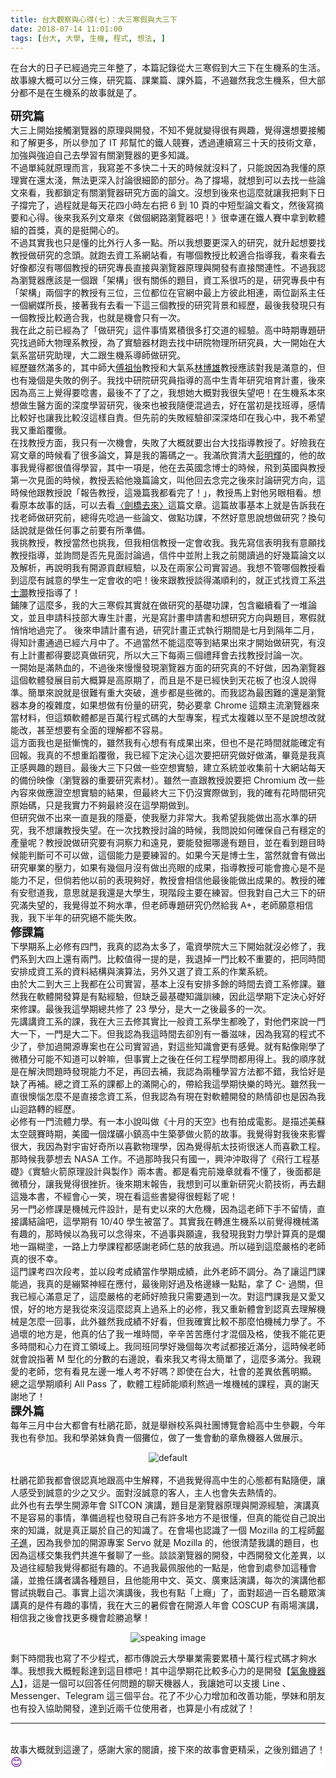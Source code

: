 ```yaml
---
title: 台大觀察與心得(七)：大三寒假與大三下
date: 2018-07-14 11:01:00
tags: [台大, 大學, 生機, 程式, 想法, ]
---
```


&#x5728;&#x53F0;&#x5927;&#x7684;&#x65E5;&#x5B50;&#x5DF2;&#x7D93;&#x904E;&#x5B8C;&#x4E09;&#x5E74;&#x6574;&#x4E86;&#xFF0C;&#x672C;&#x7BC7;&#x8A18;&#x9304;&#x5F9E;&#x5927;&#x4E09;&#x5BD2;&#x5047;&#x5230;&#x5927;&#x4E09;&#x4E0B;&#x5728;&#x751F;&#x6A5F;&#x7CFB;&#x7684;&#x751F;&#x6D3B;&#x3002;&#x6545;&#x4E8B;&#x7DDA;&#x5927;&#x6982;&#x53EF;&#x4EE5;&#x5206;&#x4E09;&#x689D;&#xFF0C;&#x7814;&#x7A76;&#x7BC7;&#x3001;&#x8AB2;&#x696D;&#x7BC7;&#x3001;&#x8AB2;&#x5916;&#x7BC7;&#xFF0C;&#x4E0D;&#x904E;&#x96D6;&#x7136;&#x6211;&#x5FF5;&#x751F;&#x6A5F;&#x7CFB;&#xFF0C;&#x4F46;&#x5927;&#x90E8;&#x5206;&#x90FD;&#x4E0D;&#x662F;&#x5728;&#x751F;&#x6A5F;&#x7CFB;&#x7684;&#x6545;&#x4E8B;&#x5C31;&#x662F;&#x4E86;&#x3002;
<!-- more --> 
<a name="more"></a>
<span style="font-size: large;"><b>&#x7814;&#x7A76;&#x7BC7;</b></span><br>
&#x5927;&#x4E09;&#x4E0A;&#x958B;&#x59CB;&#x63A5;&#x89F8;&#x700F;&#x89BD;&#x5668;&#x7684;&#x539F;&#x7406;&#x8207;&#x958B;&#x767C;&#xFF0C;&#x4E0D;&#x77E5;&#x4E0D;&#x89BA;&#x5C31;&#x8B8A;&#x5F97;&#x5F88;&#x6709;&#x8208;&#x8DA3;&#xFF0C;&#x89BA;&#x5F97;&#x9084;&#x60F3;&#x8981;&#x63A5;&#x89F8;&#x548C;&#x4E86;&#x89E3;&#x66F4;&#x591A;&#xFF0C;&#x6240;&#x4EE5;&#x53C3;&#x52A0;&#x4E86; IT &#x90A6;&#x5E6B;&#x5FD9;&#x7684;&#x9435;&#x4EBA;&#x7AF6;&#x8CFD;&#xFF0C;&#x900F;&#x904E;&#x9023;&#x7E8C;&#x5BEB;&#x4E09;&#x5341;&#x5929;&#x7684;&#x6280;&#x8853;&#x6587;&#x7AE0;&#xFF0C;&#x52A0;&#x5F37;&#x8207;&#x5F37;&#x8FEB;&#x81EA;&#x5DF1;&#x53BB;&#x5B78;&#x7FD2;&#x6709;&#x95DC;&#x700F;&#x89BD;&#x5668;&#x7684;&#x66F4;&#x591A;&#x77E5;&#x8B58;&#x3002;<br>
&#x4E0D;&#x904E;&#x55AE;&#x7D14;&#x5C31;&#x539F;&#x7406;&#x800C;&#x8A00;&#xFF0C;&#x6211;&#x5BEB;&#x5DEE;&#x4E0D;&#x591A;&#x5FEB;&#x4E8C;&#x5341;&#x5929;&#x7684;&#x6642;&#x5019;&#x5C31;&#x6C92;&#x6599;&#x4E86;&#xFF0C;&#x53EA;&#x80FD;&#x8AAA;&#x56E0;&#x70BA;&#x6211;&#x61C2;&#x7684;&#x539F;&#x7406;&#x5BE6;&#x5728;&#x9084;&#x592A;&#x6DFA;&#xFF0C;&#x7121;&#x6CD5;&#x66F4;&#x6DF1;&#x5165;&#x8A0E;&#x8AD6;&#x5F88;&#x7D30;&#x7BC0;&#x7684;&#x90E8;&#x5206;&#x3002;&#x70BA;&#x4E86;&#x6490;&#x5834;&#xFF0C;&#x5C31;&#x60F3;&#x5230;&#x53EF;&#x4EE5;&#x53BB;&#x627E;&#x4E00;&#x4E9B;&#x8AD6;&#x6587;&#x4F86;&#x770B;&#xFF0C;&#x6211;&#x90FD;&#x9396;&#x5B9A;&#x6709;&#x95DC;&#x700F;&#x89BD;&#x5668;&#x7814;&#x7A76;&#x65B9;&#x9762;&#x7684;&#x8AD6;&#x6587;&#x3002;&#x6C92;&#x60F3;&#x5230;&#x5F8C;&#x4F86;&#x4E5F;&#x9019;&#x9EBC;&#x5C31;&#x8B93;&#x6211;&#x628A;&#x5269;&#x4E0B;&#x65E5;&#x5B50;&#x6490;&#x5B8C;&#x4E86;&#xFF0C;&#x904E;&#x7A0B;&#x5C31;&#x662F;&#x6BCF;&#x5929;&#x82B1;&#x56DB;&#x5C0F;&#x6642;&#x5DE6;&#x53F3;&#x628A; 6 &#x5230; 10 &#x9801;&#x7684;&#x4E2D;&#x77ED;&#x578B;&#x8AD6;&#x6587;&#x770B;&#x6587;&#xFF0C;&#x7136;&#x5F8C;&#x5BEB;&#x6458;&#x8981;&#x548C;&#x5FC3;&#x5F97;&#x3002;&#x5F8C;&#x4F86;&#x6211;&#x7CFB;&#x5217;&#x6587;&#x7AE0;&#x4F86;&#x300A;&#x505A;&#x500B;&#x7DB2;&#x8DEF;&#x700F;&#x89BD;&#x5668;&#x5427;&#xFF01;&#x300B;&#x5F88;&#x5E78;&#x904B;&#x5728;&#x9435;&#x4EBA;&#x8CFD;&#x4E2D;&#x62FF;&#x5230;&#x8EDF;&#x9AD4;&#x7D44;&#x7684;&#x9996;&#x734E;&#xFF0C;&#x771F;&#x7684;&#x662F;&#x633A;&#x958B;&#x5FC3;&#x7684;&#x3002;<br>
&#x4E0D;&#x904E;&#x5176;&#x5BE6;&#x6211;&#x4E5F;&#x53EA;&#x662F;&#x61C2;&#x7684;&#x6BD4;&#x5916;&#x884C;&#x4EBA;&#x591A;&#x4E00;&#x9EDE;&#x3002;&#x6240;&#x4EE5;&#x6211;&#x60F3;&#x8981;&#x66F4;&#x6DF1;&#x5165;&#x7684;&#x7814;&#x7A76;&#xFF0C;&#x5C31;&#x5347;&#x8D77;&#x60F3;&#x8981;&#x627E;&#x6559;&#x6388;&#x505A;&#x7814;&#x7A76;&#x7684;&#x5FF5;&#x982D;&#x3002;&#x5C31;&#x8DD1;&#x53BB;&#x8CC7;&#x5DE5;&#x7CFB;&#x7DB2;&#x7AD9;&#x770B;&#xFF0C;&#x6709;&#x54EA;&#x500B;&#x6559;&#x6388;&#x6BD4;&#x8F03;&#x9069;&#x5408;&#x6307;&#x5C0E;&#x6211;&#xFF0C;&#x770B;&#x4F86;&#x770B;&#x53BB;&#x597D;&#x50CF;&#x90FD;&#x6C92;&#x6709;&#x54EA;&#x500B;&#x6559;&#x6388;&#x7684;&#x7814;&#x7A76;&#x5C08;&#x9577;&#x76F4;&#x63A5;&#x8207;&#x700F;&#x89BD;&#x5668;&#x539F;&#x7406;&#x8207;&#x958B;&#x767C;&#x6709;&#x76F4;&#x63A5;&#x95DC;&#x9023;&#x6027;&#x3002;&#x4E0D;&#x904E;&#x6211;&#x8A8D;&#x70BA;&#x700F;&#x89BD;&#x5668;&#x61C9;&#x8A72;&#x662F;&#x4E00;&#x500B;&#x8DDF;&#x300C;&#x67B6;&#x69CB;&#x300D;&#x5F88;&#x6709;&#x95DC;&#x4FC2;&#x7684;&#x984C;&#x76EE;&#xFF0C;&#x8CC7;&#x5DE5;&#x7CFB;&#x5F88;&#x5DE7;&#x7684;&#x662F;&#xFF0C;&#x7814;&#x7A76;&#x5C08;&#x9577;&#x4E2D;&#x6709;&#x300C;&#x67B6;&#x69CB;&#x300D;&#x5169;&#x500B;&#x5B57;&#x7684;&#x6559;&#x6388;&#x6709;&#x4E09;&#x4F4D;&#xFF0C;&#x4E09;&#x4F4D;&#x90FD;&#x4F4D;&#x5728;&#x5B98;&#x7DB2;&#x4E2D;&#x6700;&#x4E0A;&#x65B9;&#x5F7C;&#x6B64;&#x76F8;&#x9023;&#xFF0C;&#x5169;&#x4F4D;&#x526F;&#x7CFB;&#x4E3B;&#x4EFB;&#x4E00;&#x500B;&#x7DB2;&#x5A92;&#x6240;&#x9577;&#xFF0C;&#x63A5;&#x8457;&#x6211;&#x6709;&#x53BB;&#x770B;&#x4E00;&#x4E0B;&#x9019;&#x4E09;&#x500B;&#x6559;&#x6388;&#x7684;&#x7814;&#x7A76;&#x80CC;&#x666F;&#x548C;&#x7D93;&#x6B77;&#xFF0C;&#x6700;&#x5F8C;&#x6211;&#x767C;&#x73FE;&#x53EA;&#x6709;&#x4E00;&#x500B;&#x6559;&#x6388;&#x6BD4;&#x8F03;&#x9069;&#x5408;&#x6211;&#xFF0C;&#x4E5F;&#x5C31;&#x662F;&#x6A5F;&#x6703;&#x53EA;&#x6709;&#x4E00;&#x6B21;&#x3002;<br>
&#x6211;&#x5728;&#x6B64;&#x4E4B;&#x524D;&#x5DF2;&#x7D93;&#x70BA;&#x4E86;&#x300C;&#x505A;&#x7814;&#x7A76;&#x300D;&#x9019;&#x4EF6;&#x4E8B;&#x60C5;&#x7D2F;&#x7A4D;&#x5F88;&#x591A;&#x6253;&#x4EA4;&#x9053;&#x7684;&#x7D93;&#x9A57;&#x3002;&#x9AD8;&#x4E2D;&#x6642;&#x671F;&#x5C08;&#x984C;&#x7814;&#x7A76;&#x627E;&#x904E;&#x5E2B;&#x5927;&#x7269;&#x7406;&#x7CFB;&#x6559;&#x6388;&#xFF0C;&#x70BA;&#x4E86;&#x5BE6;&#x9A57;&#x5668;&#x6750;&#x8DD1;&#x53BB;&#x627E;&#x4E2D;&#x7814;&#x9662;&#x7269;&#x7406;&#x6240;&#x7814;&#x7A76;&#x54E1;&#xFF0C;&#x5927;&#x4E00;&#x958B;&#x59CB;&#x5728;&#x5927;&#x6C23;&#x7CFB;&#x7576;&#x7814;&#x7A76;&#x52A9;&#x7406;&#xFF0C;&#x5927;&#x4E8C;&#x8DDF;&#x751F;&#x6A5F;&#x7CFB;&#x5C0E;&#x5E2B;&#x505A;&#x7814;&#x7A76;&#x3002;<br>
&#x7D93;&#x6B77;&#x96D6;&#x7136;&#x6EFF;&#x591A;&#x7684;&#xFF0C;&#x5176;&#x4E2D;&#x5E2B;&#x5927;<u>&#x5085;&#x7956;&#x6021;</u>&#x6559;&#x6388;&#x548C;&#x5927;&#x6C23;&#x7CFB;<u>&#x6797;&#x535A;&#x96C4;</u>&#x6559;&#x6388;&#x61C9;&#x8A72;&#x5C0D;&#x6211;&#x662F;&#x6EFF;&#x610F;&#x7684;&#xFF0C;&#x4F46;&#x4E5F;&#x6709;&#x5E7E;&#x500B;&#x662F;&#x5931;&#x6557;&#x7684;&#x4F8B;&#x5B50;&#x3002;&#x6211;&#x627E;&#x4E2D;&#x7814;&#x9662;&#x7814;&#x7A76;&#x54E1;&#x6307;&#x5C0E;&#x7684;&#x9AD8;&#x4E2D;&#x751F;&#x9752;&#x5E74;&#x7814;&#x7A76;&#x57F9;&#x80B2;&#x8A08;&#x756B;&#xFF0C;&#x5F8C;&#x4F86;&#x56E0;&#x70BA;&#x9AD8;&#x4E09;&#x4E0A;&#x89BA;&#x5F97;&#x8981;&#x5538;&#x66F8;&#xFF0C;&#x6700;&#x5F8C;&#x4E0D;&#x4E86;&#x4E86;&#x4E4B;&#xFF0C;&#x6211;&#x60F3;&#x5979;&#x5927;&#x6982;&#x5C0D;&#x6211;&#x5F88;&#x5931;&#x671B;&#x5427;&#xFF01;&#x5728;&#x751F;&#x6A5F;&#x7CFB;&#x672C;&#x4F86;&#x60F3;&#x505A;&#x751F;&#x91AB;&#x65B9;&#x9762;&#x7684;&#x6DF1;&#x5EA6;&#x5B78;&#x7FD2;&#x7814;&#x7A76;&#xFF0C;&#x5F8C;&#x4F86;&#x4E5F;&#x88AB;&#x6211;&#x96A8;&#x4FBF;&#x6DF7;&#x904E;&#x53BB;&#xFF0C;&#x597D;&#x5728;&#x7576;&#x521D;&#x662F;&#x627E;&#x73ED;&#x5C0E;&#xFF0C;&#x611F;&#x60C5;&#x6BD4;&#x8F03;&#x597D;&#x4E5F;&#x8B93;&#x6211;&#x6BD4;&#x8F03;&#x6C92;&#x9019;&#x6A23;&#x81EA;&#x8CAC;&#x3002;&#x4F46;&#x5148;&#x524D;&#x7684;&#x5931;&#x6557;&#x7D93;&#x9A57;&#x537B;&#x6DF1;&#x6DF1;&#x70D9;&#x5370;&#x5728;&#x6211;&#x5FC3;&#x4E2D;&#xFF0C;&#x6211;&#x4E0D;&#x5E0C;&#x671B;&#x6211;&#x53C8;&#x91CD;&#x8E48;&#x8986;&#x5FB9;&#x3002;<br>
&#x5728;&#x627E;&#x6559;&#x6388;&#x65B9;&#x9762;&#xFF0C;&#x6211;&#x53EA;&#x6709;&#x4E00;&#x6B21;&#x6A5F;&#x6703;&#xFF0C;&#x5931;&#x6557;&#x4E86;&#x5927;&#x6982;&#x5C31;&#x8981;&#x51FA;&#x53F0;&#x5927;&#x627E;&#x6307;&#x5C0E;&#x6559;&#x6388;&#x4E86;&#x3002;&#x597D;&#x96AA;&#x6211;&#x5728;&#x5BEB;&#x6587;&#x7AE0;&#x7684;&#x6642;&#x5019;&#x770B;&#x4E86;&#x5F88;&#x591A;&#x8AD6;&#x6587;&#xFF0C;&#x7B97;&#x662F;&#x6211;&#x7684;&#x7C4C;&#x78BC;&#x4E4B;&#x4E00;&#x3002;&#x6211;&#x6EFF;&#x6B23;&#x8CDE;&#x6E05;&#x5927;<u>&#x5F6D;&#x660E;&#x8F1D;</u>&#x7684;&#xFF0C;&#x4ED6;&#x7684;&#x6545;&#x4E8B;&#x6211;&#x89BA;&#x5F97;&#x90FD;&#x5F88;&#x503C;&#x5F97;&#x5B78;&#x7FD2;&#xFF0C;&#x5176;&#x4E2D;&#x4E00;&#x9805;&#x662F;&#xFF0C;&#x4ED6;&#x5728;&#x53BB;&#x82F1;&#x570B;&#x5FF5;&#x535A;&#x58EB;&#x7684;&#x6642;&#x5019;&#xFF0C;&#x98DB;&#x5230;&#x82F1;&#x570B;&#x8207;&#x6559;&#x6388;&#x7B2C;&#x4E00;&#x6B21;&#x898B;&#x9762;&#x7684;&#x6642;&#x5019;&#xFF0C;&#x6559;&#x6388;&#x4E1F;&#x7D66;&#x4ED6;&#x5E7E;&#x7BC7;&#x8AD6;&#x6587;&#xFF0C;&#x53EB;&#x4ED6;&#x56DE;&#x53BB;&#x5FF5;&#x5B8C;&#x4E4B;&#x5F8C;&#x4F86;&#x8A0E;&#x8AD6;&#x7814;&#x7A76;&#x65B9;&#x5411;&#xFF0C;&#x9019;&#x6642;&#x5019;&#x4ED6;&#x8DDF;&#x6559;&#x6388;&#x8AAA;&#x300C;&#x5831;&#x544A;&#x6559;&#x6388;&#xFF0C;&#x9019;&#x5E7E;&#x7BC7;&#x6211;&#x90FD;&#x770B;&#x5B8C;&#x4E86;&#xFF01;&#x300D;&#xFF0C;&#x6559;&#x6388;&#x99AC;&#x4E0A;&#x5C0D;&#x4ED6;&#x53E6;&#x773C;&#x76F8;&#x770B;&#x3002;&#x60F3;&#x770B;&#x539F;&#x672C;&#x6545;&#x4E8B;&#x7684;&#x8A71;&#xFF0C;&#x53EF;&#x4EE5;&#x53BB;&#x770B;<a href="https://mhperng.blogspot.com/2011/07/blog-post_22.html" target="_blank">&#x3008;&#x528D;&#x6A4B;&#x53BB;&#x4F86;&#x3009;</a>&#x9019;&#x7BC7;&#x6587;&#x7AE0;&#x3002;&#x9019;&#x7BC7;&#x6545;&#x4E8B;&#x57FA;&#x672C;&#x4E0A;&#x5C31;&#x662F;&#x544A;&#x8A34;&#x6211;&#x5728;&#x627E;&#x8001;&#x5E2B;&#x505A;&#x7814;&#x7A76;&#x524D;&#xFF0C;&#x7E3D;&#x5F97;&#x5148;&#x5538;&#x904E;&#x4E00;&#x4E9B;&#x8AD6;&#x6587;&#x3001;&#x505A;&#x9EDE;&#x529F;&#x8AB2;&#xFF0C;&#x4E0D;&#x7136;&#x597D;&#x610F;&#x601D;&#x8AAA;&#x60F3;&#x505A;&#x7814;&#x7A76;&#xFF1F;&#x63DB;&#x53E5;&#x8A71;&#x8AAA;&#x5C31;&#x662F;&#x505A;&#x4EFB;&#x4F55;&#x4E8B;&#x4E4B;&#x524D;&#x8981;&#x6709;&#x6240;&#x6E96;&#x5099;&#x3002;<br>
&#x6211;&#x6311;&#x6559;&#x6388;&#xFF0C;&#x6559;&#x6388;&#x7576;&#x7136;&#x4E5F;&#x6311;&#x6211;&#xFF0C;&#x4F46;&#x6211;&#x76F8;&#x4FE1;&#x6559;&#x6388;&#x4E00;&#x5B9A;&#x6703;&#x6536;&#x6211;&#x3002;&#x6211;&#x5148;&#x5BEB;&#x4FE1;&#x8868;&#x660E;&#x6211;&#x6709;&#x610F;&#x9858;&#x627E;&#x6559;&#x6388;&#x6307;&#x5C0E;&#xFF0C;&#x4E26;&#x8A62;&#x554F;&#x662F;&#x5426;&#x5148;&#x898B;&#x9762;&#x8A0E;&#x8AD6;&#x904E;&#xFF0C;&#x4FE1;&#x4EF6;&#x4E2D;&#x4E26;&#x9644;&#x4E0A;&#x6211;&#x4E4B;&#x524D;&#x95B1;&#x8B80;&#x904E;&#x7684;&#x597D;&#x5E7E;&#x7BC7;&#x8AD6;&#x6587;&#x4EE5;&#x53CA;&#x89E3;&#x6790;&#xFF0C;&#x518D;&#x8AAA;&#x660E;&#x6211;&#x6709;&#x958B;&#x6E90;&#x8CA2;&#x737B;&#x7D93;&#x9A57;&#xFF0C;&#x4EE5;&#x53CA;&#x5728;&#x5169;&#x5BB6;&#x516C;&#x53F8;&#x5BE6;&#x7FD2;&#x904E;&#x3002;&#x6211;&#x60F3;&#x4E0D;&#x7BA1;&#x54EA;&#x500B;&#x6559;&#x6388;&#x770B;&#x5230;&#x9019;&#x9EBC;&#x6709;&#x8AA0;&#x610F;&#x7684;&#x5B78;&#x751F;&#x4E00;&#x5B9A;&#x6703;&#x6536;&#x7684;&#x5427;&#xFF01;&#x5F8C;&#x4F86;&#x8DDF;&#x6559;&#x6388;&#x8AC7;&#x5F97;&#x6EFF;&#x9806;&#x5229;&#x7684;&#xFF0C;&#x5C31;&#x6B63;&#x5F0F;&#x627E;&#x8CC7;&#x5DE5;&#x7CFB;<a href="https://www.facebook.com/shihhaohung" target="_blank"><u>&#x6D2A;&#x58EB;&#x705D;</u></a>&#x6559;&#x6388;&#x6307;&#x5C0E;&#x4E86;&#xFF01;<br>
&#x92EA;&#x9673;&#x4E86;&#x9019;&#x9EBC;&#x591A;&#xFF0C;&#x6211;&#x7684;&#x5927;&#x4E09;&#x5BD2;&#x5047;&#x5176;&#x5BE6;&#x5C31;&#x5728;&#x505A;&#x7814;&#x7A76;&#x7684;&#x57FA;&#x790E;&#x529F;&#x8AB2;&#xFF0C;&#x5305;&#x542B;&#x7E7C;&#x7E8C;&#x770B;&#x4E86;&#x4E00;&#x5806;&#x8AD6;&#x6587;&#xFF0C;&#x4E26;&#x4E14;&#x7533;&#x8ACB;&#x79D1;&#x6280;&#x90E8;&#x5927;&#x5C08;&#x751F;&#x8A08;&#x756B;&#xFF0C;&#x5149;&#x662F;&#x5BEB;&#x8A08;&#x756B;&#x7533;&#x8ACB;&#x66F8;&#x548C;&#x60F3;&#x7814;&#x7A76;&#x65B9;&#x5411;&#x8207;&#x984C;&#x76EE;&#xFF0C;&#x5BD2;&#x5047;&#x5C31;&#x6084;&#x6084;&#x5730;&#x904E;&#x5B8C;&#x4E86;&#x3002; &#x5F8C;&#x4F86;&#x7533;&#x8ACB;&#x8A08;&#x756B;&#x6709;&#x904E;&#xFF0C;&#x7814;&#x7A76;&#x8A08;&#x756B;&#x6B63;&#x5F0F;&#x57F7;&#x884C;&#x671F;&#x9593;&#x662F;&#x4E03;&#x6708;&#x5230;&#x9694;&#x5E74;&#x4E8C;&#x6708;&#xFF0C;&#x5F97;&#x77E5;&#x8A08;&#x756B;&#x901A;&#x904E;&#x5DF2;&#x7D93;&#x516D;&#x6708;&#x4E2D;&#x4E86;&#x3002;&#x4E0D;&#x904E;&#x7576;&#x7136;&#x4E0D;&#x80FD;&#x9019;&#x9EBC;&#x7B49;&#x5230;&#x7D50;&#x679C;&#x51FA;&#x4F86;&#x624D;&#x958B;&#x59CB;&#x505A;&#x7814;&#x7A76;&#xFF0C;&#x6709;&#x6C92;&#x6709;&#x4E0A;&#x8A08;&#x756B;&#x90FD;&#x5F97;&#x8981;&#x8A8D;&#x771F;&#x505A;&#x7814;&#x7A76;&#xFF0C;&#x6240;&#x4EE5;&#x5927;&#x4E09;&#x4E0B;&#x6BCF;&#x5169;&#x4E09;&#x500B;&#x79AE;&#x62DC;&#x6703;&#x53BB;&#x627E;&#x6559;&#x6388;&#x8A0E;&#x8AD6;&#x4E00;&#x6B21;&#x3002;<br>
&#x4E00;&#x958B;&#x59CB;&#x662F;&#x6EFF;&#x71B1;&#x8840;&#x7684;&#xFF0C;&#x4E0D;&#x904E;&#x5F8C;&#x4F86;&#x6162;&#x6162;&#x767C;&#x73FE;&#x700F;&#x89BD;&#x5668;&#x65B9;&#x9762;&#x7684;&#x7814;&#x7A76;&#x771F;&#x7684;&#x4E0D;&#x597D;&#x505A;&#xFF0C;&#x56E0;&#x70BA;&#x700F;&#x89BD;&#x5668;&#x9019;&#x500B;&#x8EDF;&#x9AD4;&#x767C;&#x5C55;&#x76EE;&#x524D;&#x5927;&#x6982;&#x7B97;&#x662F;&#x9AD8;&#x539F;&#x671F;&#x4E86;&#xFF0C;&#x800C;&#x4E14;&#x662F;&#x4E0D;&#x662F;&#x5DF2;&#x7D93;&#x5FEB;&#x5230;&#x5929;&#x82B1;&#x677F;&#x4E86;&#x4E5F;&#x6C92;&#x4EBA;&#x8AAA;&#x5F97;&#x6E96;&#x3002;&#x7C21;&#x55AE;&#x4F86;&#x8AAA;&#x5C31;&#x662F;&#x5F88;&#x96E3;&#x6709;&#x91CD;&#x5927;&#x7A81;&#x7834;&#xFF0C;&#x9032;&#x6B65;&#x90FD;&#x662F;&#x4E9B;&#x5FAE;&#x7684;&#x3002;&#x800C;&#x6211;&#x8A8D;&#x70BA;&#x6700;&#x56F0;&#x96E3;&#x7684;&#x9084;&#x662F;&#x700F;&#x89BD;&#x5668;&#x672C;&#x8EAB;&#x7684;&#x8907;&#x96DC;&#x5EA6;&#xFF0C;&#x5982;&#x679C;&#x60F3;&#x505A;&#x6709;&#x4EFD;&#x91CF;&#x7684;&#x7814;&#x7A76;&#xFF0C;&#x52E2;&#x5FC5;&#x8981;&#x62FF; Chrome &#x9019;&#x985E;&#x4E3B;&#x6D41;&#x700F;&#x89BD;&#x5668;&#x4F86;&#x7576;&#x6750;&#x6599;&#xFF0C;&#x4F46;&#x9019;&#x985E;&#x8EDF;&#x9AD4;&#x90FD;&#x662F;&#x767E;&#x842C;&#x884C;&#x7A0B;&#x5F0F;&#x78BC;&#x7684;&#x5927;&#x578B;&#x5C08;&#x6848;&#xFF0C;&#x7A0B;&#x5F0F;&#x592A;&#x8907;&#x96DC;&#x4EE5;&#x81F3;&#x4E0D;&#x662F;&#x8AAA;&#x60F3;&#x6539;&#x5C31;&#x80FD;&#x6539;&#xFF0C;&#x751A;&#x81F3;&#x60F3;&#x8981;&#x6709;&#x5168;&#x9762;&#x7684;&#x7406;&#x89E3;&#x90FD;&#x4E0D;&#x5BB9;&#x6613;&#x3002;<br>
&#x9019;&#x65B9;&#x9762;&#x6211;&#x4E5F;&#x662F;&#x633A;&#x615A;&#x6127;&#x7684;&#xFF0C;&#x96D6;&#x7136;&#x6211;&#x6709;&#x5FC3;&#x60F3;&#x6709;&#x6709;&#x6210;&#x679C;&#x51FA;&#x4F86;&#xFF0C;&#x4F46;&#x4E5F;&#x4E0D;&#x662F;&#x82B1;&#x6642;&#x9593;&#x5C31;&#x80FD;&#x78BA;&#x5B9A;&#x6709;&#x56DE;&#x5831;&#x3002;&#x6211;&#x771F;&#x7684;&#x4E0D;&#x60F3;&#x91CD;&#x8E48;&#x8986;&#x5FB9;&#xFF0C;&#x6211;&#x5DF2;&#x7D93;&#x4E0B;&#x5B9A;&#x6C7A;&#x5FC3;&#x9019;&#x6B21;&#x8981;&#x628A;&#x7814;&#x7A76;&#x505A;&#x597D;&#x505A;&#x6EFF;&#xFF0C;&#x7562;&#x7ADF;&#x662F;&#x6211;&#x771F;&#x6B63;&#x611F;&#x8208;&#x8DA3;&#x7684;&#x984C;&#x76EE;&#x3002;&#x6700;&#x5F8C;&#x5927;&#x4E09;&#x4E0B;&#x53EA;&#x505A;&#x4E00;&#x4E9B;&#x7A7A;&#x60F3;&#x5BE6;&#x9A57;&#xFF0C;&#x5EFA;&#x7ACB;&#x7CFB;&#x7D71;&#x4E26;&#x6536;&#x96C6;&#x524D;&#x5341;&#x5927;&#x7DB2;&#x7AD9;&#x6BCF;&#x5929;&#x7684;&#x5099;&#x4EFD;&#x6620;&#x50CF;&#xFF08;&#x700F;&#x89BD;&#x5668;&#x7684;&#x91CD;&#x8981;&#x7814;&#x7A76;&#x7D20;&#x6750;&#xFF09;&#x3002;&#x96D6;&#x7136;&#x4E00;&#x76F4;&#x8DDF;&#x6559;&#x6388;&#x8AAA;&#x8981;&#x628A; Chromium &#x6539;&#x4E00;&#x4E9B;&#x5167;&#x5BB9;&#x4F86;&#x505A;&#x61C9;&#x8B49;&#x7A7A;&#x60F3;&#x5BE6;&#x9A57;&#x7684;&#x7D50;&#x679C;&#xFF0C;&#x4F46;&#x6700;&#x7D42;&#x5927;&#x4E09;&#x4E0B;&#x4ECD;&#x6C92;&#x5BE6;&#x969B;&#x505A;&#x5230;&#xFF0C;&#x6211;&#x7684;&#x78BA;&#x6709;&#x82B1;&#x6642;&#x9593;&#x7814;&#x7A76;&#x539F;&#x59CB;&#x78BC;&#xFF0C;&#x53EA;&#x662F;&#x6211;&#x5BE6;&#x529B;&#x4E0D;&#x5920;&#x6700;&#x7D42;&#x6C92;&#x5728;&#x9019;&#x5B78;&#x671F;&#x505A;&#x5230;&#x3002;<br>
&#x4F46;&#x7814;&#x7A76;&#x505A;&#x4E0D;&#x51FA;&#x4F86;&#x4E00;&#x76F4;&#x662F;&#x6211;&#x7684;&#x96B1;&#x6182;&#xFF0C;&#x4F7F;&#x6211;&#x58D3;&#x529B;&#x975E;&#x5E38;&#x5927;&#x3002;&#x6211;&#x5E0C;&#x671B;&#x6211;&#x80FD;&#x505A;&#x51FA;&#x9AD8;&#x6C34;&#x6E96;&#x7684;&#x7814;&#x7A76;&#xFF0C;&#x6211;&#x4E0D;&#x60F3;&#x8B93;&#x6559;&#x6388;&#x5931;&#x671B;&#x3002;&#x5728;&#x4E00;&#x6B21;&#x627E;&#x6559;&#x6388;&#x8A0E;&#x8AD6;&#x7684;&#x6642;&#x5019;&#xFF0C;&#x6211;&#x554F;&#x8AAA;&#x5982;&#x4F55;&#x78BA;&#x4FDD;&#x81EA;&#x5DF1;&#x6709;&#x7A69;&#x5B9A;&#x7684;&#x7522;&#x91CF;&#x5462;&#xFF1F;&#x6559;&#x6388;&#x8AAA;&#x505A;&#x7814;&#x7A76;&#x8981;&#x6709;&#x6D1E;&#x5BDF;&#x529B;&#x548C;&#x9060;&#x898B;&#xFF0C;&#x8981;&#x80FD;&#x767C;&#x6398;&#x54EA;&#x908A;&#x6709;&#x984C;&#x76EE;&#xFF0C;&#x4E26;&#x5728;&#x770B;&#x5230;&#x984C;&#x76EE;&#x6642;&#x5019;&#x80FD;&#x5224;&#x65B7;&#x53EF;&#x4E0D;&#x53EF;&#x4EE5;&#x505A;&#xFF0C;&#x9019;&#x500B;&#x80FD;&#x529B;&#x662F;&#x8981;&#x7DF4;&#x7FD2;&#x7684;&#x3002;&#x5982;&#x679C;&#x4ECA;&#x5929;&#x662F;&#x535A;&#x58EB;&#x751F;&#xFF0C;&#x7576;&#x7136;&#x5C31;&#x6703;&#x6709;&#x505A;&#x51FA;&#x7814;&#x7A76;&#x7562;&#x696D;&#x7684;&#x58D3;&#x529B;&#xFF0C;&#x5982;&#x679C;&#x6709;&#x5E7E;&#x500B;&#x6708;&#x6C92;&#x6709;&#x505A;&#x51FA;&#x4EAE;&#x773C;&#x7684;&#x6210;&#x679C;&#xFF0C;&#x6307;&#x5C0E;&#x6559;&#x6388;&#x53EF;&#x80FD;&#x6703;&#x64D4;&#x5FC3;&#x662F;&#x4E0D;&#x662F;&#x80FD;&#x529B;&#x4E0D;&#x8DB3;&#xFF0C;&#x4F46;&#x5018;&#x82E5;&#x4ED6;&#x4EE5;&#x524D;&#x7684;&#x8868;&#x73FE;&#x5920;&#x597D;&#xFF0C;&#x6559;&#x6388;&#x6703;&#x76F8;&#x4FE1;&#x4ED6;&#x6700;&#x5F8C;&#x80FD;&#x505A;&#x51FA;&#x6210;&#x679C;&#x7684;&#x3002;&#x6559;&#x6388;&#x7684;&#x78BA;&#x6709;&#x5B89;&#x6170;&#x9053;&#x6211;&#xFF0C;&#x610F;&#x601D;&#x5C31;&#x662F;&#x6211;&#x9084;&#x662F;&#x5927;&#x5B78;&#x751F;&#xFF0C;&#x73FE;&#x968E;&#x6BB5;&#x4E3B;&#x8981;&#x5728;&#x7DF4;&#x7FD2;&#x3002;&#x4F46;&#x6211;&#x5C0D;&#x81EA;&#x5DF1;&#x5927;&#x4E09;&#x4E0B;&#x7684;&#x7814;&#x7A76;&#x6EFF;&#x5931;&#x671B;&#x7684;&#xFF0C;&#x6211;&#x89BA;&#x5F97;&#x4E26;&#x4E0D;&#x5920;&#x6C34;&#x6E96;&#xFF0C;&#x4F46;&#x8001;&#x5E2B;&#x5C08;&#x984C;&#x7814;&#x7A76;&#x4ECD;&#x7136;&#x7D66;&#x6211; A+&#xFF0C;&#x8001;&#x5E2B;&#x9858;&#x610F;&#x76F8;&#x4FE1;&#x6211;&#xFF0C;&#x6211;&#x4E0B;&#x534A;&#x5E74;&#x7684;&#x7814;&#x7A76;&#x7D55;&#x4E0D;&#x80FD;&#x5931;&#x6557;&#x3002;<br>
<span style="font-size: large;"><b>&#x4FEE;&#x8AB2;&#x7BC7;</b></span><br>
&#x4E0B;&#x5B78;&#x671F;&#x7CFB;&#x4E0A;&#x5FC5;&#x4FEE;&#x6709;&#x56DB;&#x9580;&#xFF0C;&#x6211;&#x771F;&#x7684;&#x8A8D;&#x70BA;&#x592A;&#x591A;&#x4E86;&#xFF0C;&#x96FB;&#x8CC7;&#x5B78;&#x9662;&#x5927;&#x4E09;&#x4E0B;&#x958B;&#x59CB;&#x5C31;&#x6C92;&#x5FC5;&#x4FEE;&#x4E86;&#xFF0C;&#x6211;&#x5011;&#x7CFB;&#x5230;&#x5927;&#x56DB;&#x4E0A;&#x9084;&#x6709;&#x5169;&#x9580;&#x3002;&#x6BD4;&#x8F03;&#x503C;&#x5F97;&#x4E00;&#x63D0;&#x7684;&#x662F;&#xFF0C;&#x6211;&#x9000;&#x6389;&#x4E00;&#x9580;&#x6BD4;&#x8F03;&#x4E0D;&#x91CD;&#x8981;&#x7684;&#xFF0C;&#x628A;&#x540C;&#x6642;&#x9593;&#x5B89;&#x6392;&#x6210;&#x8CC7;&#x5DE5;&#x7CFB;&#x7684;&#x8CC7;&#x6599;&#x7D50;&#x69CB;&#x8207;&#x6F14;&#x7B97;&#x6CD5;&#xFF0C;&#x53E6;&#x5916;&#x53C8;&#x9078;&#x4E86;&#x8CC7;&#x5DE5;&#x7CFB;&#x7684;&#x4F5C;&#x696D;&#x7CFB;&#x7D71;&#x3002;<br>
&#x7531;&#x65BC;&#x5927;&#x4E8C;&#x5230;&#x5927;&#x4E09;&#x4E0A;&#x6211;&#x90FD;&#x5728;&#x516C;&#x53F8;&#x5BE6;&#x7FD2;&#xFF0C;&#x57FA;&#x672C;&#x4E0A;&#x6C92;&#x6709;&#x5B89;&#x6392;&#x591A;&#x9918;&#x7684;&#x6642;&#x9593;&#x53BB;&#x8CC7;&#x5DE5;&#x7CFB;&#x4FEE;&#x8AB2;&#x3002;&#x96D6;&#x7136;&#x6211;&#x5728;&#x8EDF;&#x9AD4;&#x958B;&#x767C;&#x7B97;&#x662F;&#x6709;&#x9EDE;&#x7D93;&#x9A57;&#xFF0C;&#x4F46;&#x7F3A;&#x4E4F;&#x6700;&#x57FA;&#x790E;&#x77E5;&#x8B58;&#x8A13;&#x7DF4;&#xFF0C;&#x56E0;&#x6B64;&#x9019;&#x5B78;&#x671F;&#x4E0B;&#x5B9A;&#x6C7A;&#x5FC3;&#x597D;&#x597D;&#x4F86;&#x4FEE;&#x8AB2;&#x3002;&#x6700;&#x5F8C;&#x6211;&#x9019;&#x5B78;&#x671F;&#x7E3D;&#x5171;&#x4FEE;&#x4E86; 23 &#x5B78;&#x5206;&#xFF0C;&#x662F;&#x5927;&#x4E00;&#x4E4B;&#x5F8C;&#x6700;&#x591A;&#x7684;&#x4E00;&#x6B21;&#x3002;<br>
&#x5148;&#x8B1B;&#x8B1B;&#x8CC7;&#x5DE5;&#x7CFB;&#x7684;&#x8AB2;&#xFF0C;&#x6211;&#x5728;&#x5927;&#x4E09;&#x53BB;&#x4FEE;&#x5176;&#x5BE6;&#x6BD4;&#x4E00;&#x822C;&#x8CC7;&#x5DE5;&#x7CFB;&#x5B78;&#x751F;&#x90FD;&#x665A;&#x4E86;&#xFF0C;&#x5C0D;&#x4ED6;&#x5011;&#x4F86;&#x8AAA;&#x4E00;&#x9580;&#x5927;&#x4E00;&#x4E0B;&#xFF0C;&#x4E00;&#x9580;&#x662F;&#x5927;&#x4E8C;&#x4E0B;&#x3002;&#x4F46;&#x6211;&#x8A8D;&#x70BA;&#x6211;&#x9019;&#x6642;&#x9593;&#x53BB;&#x537B;&#x5225;&#x6709;&#x4E00;&#x756A;&#x6ECB;&#x5473;&#xFF0C;&#x56E0;&#x70BA;&#x6211;&#x5BEB;&#x7684;&#x7A0B;&#x5F0F;&#x4E0D;&#x5C11;&#x4E86;&#xFF0C;&#x53C3;&#x52A0;&#x904E;&#x958B;&#x6E90;&#x5C08;&#x6848;&#x4E5F;&#x5728;&#x516C;&#x53F8;&#x5BE6;&#x7FD2;&#x904E;&#xFF0C;&#x5C0D;&#x9019;&#x4E9B;&#x77E5;&#x8B58;&#x6703;&#x66F4;&#x6709;&#x611F;&#x89BA;&#x3002;&#x5C31;&#x6709;&#x9EDE;&#x50CF;&#x525B;&#x5B78;&#x4E86;&#x5FAE;&#x7A4D;&#x5206;&#x53EF;&#x80FD;&#x4E0D;&#x77E5;&#x9053;&#x53EF;&#x4EE5;&#x5E79;&#x561B;&#xFF0C;&#x4F46;&#x4E8B;&#x5BE6;&#x4E0A;&#x4E4B;&#x5F8C;&#x5728;&#x4EFB;&#x4F55;&#x5DE5;&#x7A0B;&#x5B78;&#x554F;&#x90FD;&#x7528;&#x5F97;&#x4E0A;&#x3002;&#x6211;&#x7684;&#x9806;&#x5E8F;&#x5C31;&#x662F;&#x5728;&#x89E3;&#x6C7A;&#x554F;&#x984C;&#x6642;&#x767C;&#x73FE;&#x80FD;&#x529B;&#x4E0D;&#x8DB3;&#xFF0C;&#x518D;&#x56DE;&#x53BB;&#x88DC;&#xFF0C;&#x6211;&#x8A8D;&#x70BA;&#x5169;&#x7A2E;&#x5B78;&#x7FD2;&#x65B9;&#x6CD5;&#x90FD;&#x4E0D;&#x932F;&#xFF0C;&#x6211;&#x6070;&#x597D;&#x662F;&#x7F3A;&#x4E86;&#x518D;&#x88DC;&#x3002;&#x7E3D;&#x4E4B;&#x8CC7;&#x5DE5;&#x7CFB;&#x7684;&#x8AB2;&#x90FD;&#x4E0A;&#x7684;&#x6EFF;&#x958B;&#x5FC3;&#x7684;&#xFF0C;&#x5E36;&#x7D66;&#x6211;&#x9019;&#x5B78;&#x671F;&#x5FEB;&#x6A02;&#x7684;&#x6642;&#x5149;&#x3002;&#x96D6;&#x7136;&#x6211;&#x4E00;&#x76F4;&#x5F88;&#x61CA;&#x60F1;&#x600E;&#x9EBC;&#x4E0D;&#x662F;&#x76F4;&#x63A5;&#x5FF5;&#x8CC7;&#x5DE5;&#x7CFB;&#xFF0C;&#x4F46;&#x6211;&#x8A8D;&#x70BA;&#x6709;&#x73FE;&#x5728;&#x5C0D;&#x8EDF;&#x9AD4;&#x958B;&#x767C;&#x7684;&#x71B1;&#x60C5;&#x537B;&#x4E5F;&#x662F;&#x56E0;&#x70BA;&#x6211;&#x5C71;&#x8FF4;&#x8DEF;&#x8F49;&#x7684;&#x7D93;&#x6B77;&#x3002;<br>
&#x5FC5;&#x4FEE;&#x6709;&#x4E00;&#x9580;&#x6D41;&#x9AD4;&#x529B;&#x5B78;&#x3002;&#x6709;&#x4E00;&#x672C;&#x5C0F;&#x8AAA;&#x53EB;&#x505A;&#x300A;&#x5341;&#x6708;&#x7684;&#x5929;&#x7A7A;&#x300B;&#x4E5F;&#x6709;&#x62CD;&#x6210;&#x96FB;&#x5F71;&#x3002;&#x662F;&#x63CF;&#x8FF0;&#x7F8E;&#x8607;&#x592A;&#x7A7A;&#x7AF6;&#x8CFD;&#x6642;&#x671F;&#xFF0C;&#x7F8E;&#x570B;&#x4E00;&#x500B;&#x7164;&#x7926;&#x5C0F;&#x93AE;&#x9AD8;&#x4E2D;&#x751F;&#x7BC9;&#x5922;&#x505A;&#x706B;&#x7BAD;&#x7684;&#x6545;&#x4E8B;&#x3002;&#x6211;&#x89BA;&#x5F97;&#x5C0D;&#x6211;&#x5F8C;&#x4F86;&#x5F71;&#x97FF;&#x5F88;&#x5927;&#xFF0C;&#x6211;&#x56E0;&#x70BA;&#x5C0D;&#x5B87;&#x5B99;&#x597D;&#x5947;&#x6240;&#x4EE5;&#x559C;&#x6B61;&#x7269;&#x7406;&#x5B78;&#xFF0C;&#x56E0;&#x70BA;&#x89BA;&#x5F97;&#x822A;&#x592A;&#x6280;&#x8853;&#x5F88;&#x8FF7;&#x4EBA;&#x800C;&#x559C;&#x6B61;&#x5DE5;&#x7A0B;&#x3002;&#x90A3;&#x6642;&#x5019;&#x6211;&#x5922;&#x60F3;&#x53BB; NASA &#x5DE5;&#x4F5C;&#x3002;&#x4E0D;&#x904E;&#x90A3;&#x6642;&#x6211;&#x53EA;&#x6709;&#x570B;&#x4E00;&#xFF0C;&#x8208;&#x6C96;&#x6C96;&#x53D6;&#x5F97;&#x4E86;&#x300A;&#x98DB;&#x884C;&#x5DE5;&#x7A0B;&#x57FA;&#x790E;&#x300B;&#x300A;&#x5BE6;&#x9A57;&#x706B;&#x7BAD;&#x539F;&#x7406;&#x8A2D;&#x8A08;&#x8207;&#x88FD;&#x4F5C;&#x300B;&#x5169;&#x672C;&#x66F8;&#x3002;&#x90FD;&#x662F;&#x770B;&#x5B8C;&#x524D;&#x5E7E;&#x7AE0;&#x5C31;&#x770B;&#x4E0D;&#x61C2;&#x4E86;&#xFF0C;&#x5F8C;&#x9762;&#x90FD;&#x662F;&#x5FAE;&#x7A4D;&#x5206;&#xFF0C;&#x8B93;&#x6211;&#x89BA;&#x5F97;&#x5F88;&#x632B;&#x6298;&#x3002;&#x5F8C;&#x4F86;&#x671F;&#x672B;&#x5831;&#x544A;&#xFF0C;&#x6211;&#x60F3;&#x5230;&#x53EF;&#x4EE5;&#x91CD;&#x65B0;&#x7814;&#x7A76;&#x706B;&#x7BAD;&#x6280;&#x8853;&#xFF0C;&#x518D;&#x53BB;&#x7FFB;&#x9019;&#x5E7E;&#x672C;&#x66F8;&#xFF0C;&#x4E0D;&#x7D93;&#x6703;&#x5FC3;&#x4E00;&#x7B11;&#xFF0C;&#x73FE;&#x5728;&#x770B;&#x9019;&#x4E9B;&#x66F8;&#x8B8A;&#x5F97;&#x5F88;&#x8F15;&#x9B06;&#x4E86;&#x5462;&#xFF01;<br>
&#x53E6;&#x4E00;&#x9580;&#x5FC5;&#x4FEE;&#x8AB2;&#x662F;&#x6A5F;&#x68B0;&#x5143;&#x4EF6;&#x8A2D;&#x8A08;&#xFF0C;&#x662F;&#x6709;&#x53F2;&#x4EE5;&#x4F86;&#x7684;&#x5927;&#x5371;&#x6A5F;&#xFF0C;&#x56E0;&#x70BA;&#x9019;&#x8001;&#x5E2B;&#x4E0B;&#x624B;&#x4E0D;&#x7559;&#x60C5;&#xFF0C;&#x76F4;&#x63A5;&#x8B1B;&#x7D50;&#x8AD6;&#x5427;&#xFF0C;&#x9019;&#x5B78;&#x671F;&#x6709; 10/40 &#x5B78;&#x751F;&#x88AB;&#x7576;&#x4E86;&#x3002;&#x5176;&#x5BE6;&#x6211;&#x5728;&#x8F49;&#x9032;&#x751F;&#x6A5F;&#x7CFB;&#x4EE5;&#x524D;&#x89BA;&#x5F97;&#x6A5F;&#x68B0;&#x6EFF;&#x6709;&#x8DA3;&#x7684;&#xFF0C;&#x90A3;&#x6642;&#x5019;&#x4EE5;&#x70BA;&#x6211;&#x53EF;&#x4EE5;&#x5FF5;&#x5F97;&#x4F86;&#xFF0C;&#x4E0D;&#x904E;&#x4E8B;&#x8207;&#x9858;&#x9055;&#xFF0C;&#x6211;&#x767C;&#x73FE;&#x6211;&#x5C0D;&#x529B;&#x5B78;&#x8A08;&#x7B97;&#x771F;&#x7684;&#x662F;&#x721B;&#x5730;&#x4E00;&#x8E4B;&#x7CCA;&#x5857;&#xFF0C;&#x4E00;&#x8DEF;&#x4E0A;&#x529B;&#x5B78;&#x8AB2;&#x7A0B;&#x90FD;&#x611F;&#x8B1D;&#x8001;&#x5E2B;&#x4EC1;&#x6148;&#x7684;&#x653E;&#x6211;&#x904E;&#x3002;&#x6240;&#x4EE5;&#x78B0;&#x5230;&#x9019;&#x9EBC;&#x56B4;&#x683C;&#x7684;&#x8001;&#x5E2B;&#x771F;&#x7684;&#x5F88;&#x4E0D;&#x5E78;&#x3002;<br>
&#x9019;&#x9580;&#x8AB2;&#x8003;&#x56DB;&#x6B21;&#x6BB5;&#x8003;&#xFF0C;&#x4E26;&#x4EE5;&#x6BB5;&#x8003;&#x6210;&#x7E3E;&#x7576;&#x4F5C;&#x5B78;&#x671F;&#x6210;&#x7E3E;&#xFF0C;&#x6B64;&#x5916;&#x8001;&#x5E2B;&#x4E0D;&#x8ABF;&#x5206;&#x3002;&#x70BA;&#x4E86;&#x8B93;&#x9019;&#x9580;&#x8AB2;&#x80FD;&#x904E;&#xFF0C;&#x6211;&#x771F;&#x7684;&#x662F;&#x7E43;&#x7DCA;&#x795E;&#x7D93;&#x5728;&#x61C9;&#x4ED8;&#xFF0C;&#x6700;&#x5F8C;&#x525B;&#x597D;&#x904E;&#x53CA;&#x683C;&#x908A;&#x7DE3;&#x4E00;&#x9EDE;&#x9EDE;&#xFF0C;&#x62FF;&#x4E86; C- &#x904E;&#x95DC;&#xFF0C;&#x4F46;&#x6211;&#x5DF2;&#x7D93;&#x5FC3;&#x6EFF;&#x610F;&#x8DB3;&#x4E86;&#xFF0C;&#x9019;&#x9EBC;&#x56B4;&#x683C;&#x7684;&#x8001;&#x5E2B;&#x597D;&#x96AA;&#x6211;&#x53EA;&#x9700;&#x8981;&#x9047;&#x5230;&#x4E00;&#x6B21;&#x3002;&#x5C0D;&#x9019;&#x9580;&#x8AB2;&#x6211;&#x662F;&#x53C8;&#x611B;&#x53C8;&#x6068;&#xFF0C;&#x597D;&#x7684;&#x5730;&#x65B9;&#x662F;&#x6211;&#x5F9E;&#x4F86;&#x6C92;&#x9019;&#x9EBC;&#x8A8D;&#x771F;&#x4E0A;&#x904E;&#x7CFB;&#x4E0A;&#x7684;&#x5FC5;&#x4FEE;&#xFF0C;&#x6211;&#x53C8;&#x91CD;&#x65B0;&#x9AD4;&#x6703;&#x5230;&#x8A8D;&#x771F;&#x53BB;&#x7406;&#x89E3;&#x6A5F;&#x68B0;&#x662F;&#x600E;&#x9EBC;&#x4E00;&#x56DE;&#x4E8B;&#xFF0C;&#x6B64;&#x5916;&#x96D6;&#x7136;&#x6211;&#x6210;&#x7E3E;&#x4E0D;&#x597D;&#x770B;&#xFF0C;&#x4F46;&#x6211;&#x78BA;&#x5BE6;&#x6BD4;&#x8F03;&#x4E0D;&#x90A3;&#x9EBC;&#x6015;&#x6A5F;&#x68B0;&#x529B;&#x5B78;&#x4E86;&#x3002;&#x4E0D;&#x904E;&#x58DE;&#x7684;&#x5730;&#x65B9;&#x662F;&#xFF0C;&#x4ED6;&#x771F;&#x7684;&#x4F54;&#x4E86;&#x6211;&#x4E00;&#x5806;&#x6642;&#x9593;&#xFF0C;&#x8F9B;&#x8F9B;&#x82E6;&#x82E6;&#x61C9;&#x4ED8;&#x624D;&#x6DF7;&#x500B;&#x53CA;&#x683C;&#xFF0C;&#x4F7F;&#x6211;&#x4E0D;&#x80FD;&#x82B1;&#x66F4;&#x591A;&#x6642;&#x9593;&#x548C;&#x5FC3;&#x529B;&#x5728;&#x8CC7;&#x5DE5;&#x9818;&#x57DF;&#x4E0A;&#x3002;&#x6211;&#x540C;&#x73ED;&#x540C;&#x5B78;&#x597D;&#x5E7E;&#x500B;&#x6BCF;&#x6B21;&#x8003;&#x8A66;&#x90FD;&#x63A5;&#x8FD1;&#x6EFF;&#x5206;&#xFF0C;&#x9019;&#x6642;&#x5019;&#x8001;&#x5E2B;&#x5C31;&#x6703;&#x8AAA;&#x6307;&#x8457; M &#x578B;&#x5316;&#x7684;&#x5206;&#x6578;&#x7684;&#x53F3;&#x908A;&#x8AAA;&#xFF0C;&#x770B;&#x4F86;&#x6211;&#x53C8;&#x8003;&#x5F97;&#x592A;&#x7C21;&#x55AE;&#x4E86;&#xFF0C;&#x9019;&#x9EBC;&#x591A;&#x6EFF;&#x5206;&#x3002;&#x6211;&#x89AA;&#x611B;&#x7684;&#x8001;&#x5E2B;&#xFF0C;&#x60A8;&#x6709;&#x770B;&#x898B;&#x5DE6;&#x908A;&#x4E00;&#x5806;&#x4EBA;&#x8003;&#x4E0D;&#x597D;&#x55CE;&#xFF1F;&#x5373;&#x4F7F;&#x5728;&#x53F0;&#x5927;&#xFF0C;&#x793E;&#x6703;&#x7684;&#x5DEE;&#x7570;&#x4F9D;&#x820A;&#x660E;&#x986F;&#x3002;<br>
&#x7E3D;&#x4E4B;&#x9019;&#x5B78;&#x671F;&#x9806;&#x5229; All Pass &#x4E86;&#xFF0C;&#x8EDF;&#x9AD4;&#x5DE5;&#x7A0B;&#x5E2B;&#x80FD;&#x9806;&#x5229;&#x71AC;&#x904E;&#x4E00;&#x5806;&#x6A5F;&#x68B0;&#x7684;&#x8AB2;&#x7A0B;&#xFF0C;&#x771F;&#x7684;&#x8B1D;&#x5929;&#x8B1D;&#x5730;&#x4E86;&#xFF01;<br>
<span style="font-size: large;"><b>&#x8AB2;&#x5916;&#x7BC7;</b></span><br>
&#x6BCF;&#x5E74;&#x4E09;&#x6708;&#x4E2D;&#x53F0;&#x5927;&#x90FD;&#x6703;&#x6709;&#x675C;&#x9D51;&#x82B1;&#x7BC0;&#xFF0C;&#x5C31;&#x662F;&#x8209;&#x8FA6;&#x6821;&#x7CFB;&#x8207;&#x793E;&#x5718;&#x535A;&#x89BD;&#x6703;&#x7D66;&#x9AD8;&#x4E2D;&#x751F;&#x53C3;&#x89C0;&#xFF0C;&#x4ECA;&#x5E74;&#x6211;&#x4E5F;&#x6709;&#x53C3;&#x52A0;&#x3002;&#x6211;&#x548C;&#x5B78;&#x5F1F;&#x59B9;&#x8CA0;&#x8CAC;&#x4E00;&#x500B;&#x6524;&#x4F4D;&#xFF0C;&#x505A;&#x4E86;&#x4E00;&#x96BB;&#x6703;&#x52D5;&#x7684;&#x7AE0;&#x9B5A;&#x6A5F;&#x5668;&#x4EBA;&#x505A;&#x5C55;&#x793A;&#x3002;<br>
<div align="center">
<img alt="default" src="https://user-images.githubusercontent.com/18013815/42726705-7499b5d6-87cb-11e8-8ddb-ee6a7517a5b3.png" style="max-width: 60%;"></div>
<br>
&#x675C;&#x9D51;&#x82B1;&#x7BC0;&#x6211;&#x90FD;&#x6703;&#x5F88;&#x8A8D;&#x771F;&#x5730;&#x8DDF;&#x9AD8;&#x4E2D;&#x751F;&#x89E3;&#x91CB;&#xFF0C;&#x4E0D;&#x904E;&#x6211;&#x89BA;&#x5F97;&#x9AD8;&#x4E2D;&#x751F;&#x7684;&#x5FC3;&#x614B;&#x90FD;&#x6709;&#x9EDE;&#x96A8;&#x4FBF;&#xFF0C;&#x8B93;&#x4EBA;&#x611F;&#x53D7;&#x5230;&#x8AA0;&#x610F;&#x7684;&#x5C11;&#x4E4B;&#x53C8;&#x5C11;&#x3002;&#x9762;&#x5C0D;&#x6C92;&#x8AA0;&#x610F;&#x7684;&#x5BA2;&#x4EBA;&#xFF0C;&#x4E3B;&#x4EBA;&#x4E5F;&#x6703;&#x5931;&#x53BB;&#x71B1;&#x60C5;&#x7684;&#x3002;<br>
&#x6B64;&#x5916;&#x4E5F;&#x6709;&#x53BB;&#x5B78;&#x751F;&#x958B;&#x6E90;&#x5E74;&#x6703; SITCON &#x6F14;&#x8B1B;&#xFF0C;&#x984C;&#x76EE;&#x662F;&#x700F;&#x89BD;&#x5668;&#x539F;&#x7406;&#x8207;&#x958B;&#x6E90;&#x7D93;&#x9A57;&#xFF0C;&#x6F14;&#x8B1B;&#x771F;&#x4E0D;&#x662F;&#x5BB9;&#x6613;&#x7684;&#x4E8B;&#x60C5;&#xFF0C;&#x6E96;&#x5099;&#x904E;&#x7A0B;&#x4E5F;&#x767C;&#x73FE;&#x81EA;&#x5DF1;&#x6709;&#x8A31;&#x591A;&#x5730;&#x65B9;&#x4E0D;&#x662F;&#x5F88;&#x61C2;&#xFF0C;&#x4F46;&#x771F;&#x7684;&#x80FD;&#x5F9E;&#x81EA;&#x5DF1;&#x8AAA;&#x51FA;&#x4F86;&#x7684;&#x77E5;&#x8B58;&#xFF0C;&#x5C31;&#x662F;&#x771F;&#x6B63;&#x5C6C;&#x65BC;&#x81EA;&#x5DF1;&#x7684;&#x77E5;&#x8B58;&#x4E86;&#x3002;&#x5728;&#x6703;&#x5834;&#x4E5F;&#x8A8D;&#x8B58;&#x4E86;&#x4E00;&#x500B; Mozilla &#x7684;&#x5DE5;&#x7A0B;&#x5E2B;<a aria-describedby="js_9l" class="titlebarText" data-ft="{&quot;tn&quot;:&quot;C&quot;}" data-hover="tooltip" data-hovercard data-tooltip-content="&#x913A;&#x5B50;&#x9032;" data-tooltip-position="above" href="https://www.facebook.com/garykwong888" id="js_6vm">&#x913A;&#x5B50;&#x9032;</a>&#xFF0C;&#x56E0;&#x70BA;&#x6211;&#x53C3;&#x52A0;&#x7684;&#x958B;&#x6E90;&#x5C08;&#x6848; Servo &#x5C31;&#x662F; Mozilla &#x7684;&#xFF0C;&#x4ED6;&#x5F88;&#x6E05;&#x695A;&#x6211;&#x8B1B;&#x7684;&#x984C;&#x76EE;&#xFF0C;&#x4E5F;&#x56E0;&#x70BA;&#x9019;&#x6A23;&#x4EA4;&#x96C6;&#x6211;&#x5011;&#x5171;&#x9032;&#x5348;&#x9910;&#x804A;&#x4E86;&#x4E00;&#x4E9B;&#x3002;&#x8AC7;&#x8AC7;&#x700F;&#x89BD;&#x5668;&#x7684;&#x958B;&#x767C;&#xFF0C;&#x4E2D;&#x897F;&#x958B;&#x767C;&#x6587;&#x5316;&#x5DEE;&#x7570;&#xFF0C;&#x4EE5;&#x53CA;&#x904E;&#x5F80;&#x7D93;&#x9A57;&#x6211;&#x89BA;&#x5F97;&#x90FD;&#x633A;&#x6709;&#x8DA3;&#x7684;&#x3002;&#x4E0D;&#x904E;&#x6211;&#x6700;&#x4F69;&#x670D;&#x4ED6;&#x7684;&#x4E00;&#x9EDE;&#x662F;&#xFF0C;&#x4ED6;&#x6703;&#x5230;&#x8655;&#x53C3;&#x52A0;&#x9019;&#x7A2E;&#x6703;&#x8B70;&#xFF0C;&#x4E26;&#x64D4;&#x4EFB;&#x8B1B;&#x8005;&#x8B1B;&#x5404;&#x7A2E;&#x984C;&#x76EE;&#xFF0C;&#x4E14;&#x4ED6;&#x80FD;&#x7528;&#x4E2D;&#x6587;&#x3001;&#x82F1;&#x6587;&#x3001;&#x5EE3;&#x6771;&#x8A71;&#x6F14;&#x8B1B;&#xFF0C;&#x6BCF;&#x6B21;&#x7684;&#x6F14;&#x8B1B;&#x4ED6;&#x90FD;&#x5617;&#x8A66;&#x6311;&#x6230;&#x81EA;&#x5DF1;&#x3002;&#x4E8B;&#x5BE6;&#x4E0A;&#x9019;&#x6B21;&#x6F14;&#x8B1B;&#x5F8C;&#xFF0C;&#x6211;&#x4E5F;&#x6709;&#x9EDE;&#x300C;&#x4E0A;&#x766E;&#x300D;&#x4E86;&#xFF0C;&#x9762;&#x5C0D;&#x8D85;&#x904E;&#x4E00;&#x767E;&#x540D;&#x807D;&#x773E;&#x6F14;&#x8B1B;&#x771F;&#x7684;&#x662F;&#x4EF6;&#x6709;&#x8DA3;&#x7684;&#x4E8B;&#x60C5;&#xFF0C;&#x6211;&#x5728;&#x5927;&#x4E09;&#x7684;&#x6691;&#x5047;&#x6703;&#x5728;&#x958B;&#x6E90;&#x4EBA;&#x5E74;&#x6703; COSCUP &#x6709;&#x5169;&#x5834;&#x6F14;&#x8B1B;&#xFF0C;&#x76F8;&#x4FE1;&#x6211;&#x4E4B;&#x5F8C;&#x6703;&#x627E;&#x66F4;&#x591A;&#x6A5F;&#x6703;&#x8D81;&#x52DD;&#x8FFD;&#x64CA;&#xFF01;
<div align="center">

![speaking image](https://user-images.githubusercontent.com/18013815/72507845-a6e13300-387f-11ea-98a2-a2a1756a24b3.jpg)
</div>


&#x5269;&#x4E0B;&#x6642;&#x9593;&#x6211;&#x4E5F;&#x5BEB;&#x4E86;&#x4E0D;&#x5C11;&#x7A0B;&#x5F0F;&#xFF0C;&#x90FD;&#x5E02;&#x50B3;&#x8AAA;&#x4E91;&#x5927;&#x5B78;&#x7562;&#x696D;&#x9700;&#x8981;&#x7D2F;&#x7A4D;&#x5341;&#x842C;&#x884C;&#x7A0B;&#x5F0F;&#x78BC;&#x624D;&#x5920;&#x6C34;&#x6E96;&#x3002;&#x6211;&#x60F3;&#x6211;&#x5927;&#x6982;&#x8F15;&#x9B06;&#x9054;&#x5230;&#x9019;&#x76EE;&#x6A19;&#x5427;&#xFF01;&#x5176;&#x4E2D;&#x9019;&#x5B78;&#x671F;&#x82B1;&#x6BD4;&#x8F03;&#x591A;&#x5FC3;&#x529B;&#x7684;&#x662F;&#x958B;&#x767C;&#x3010;<a href="https://github.com/weather-bot/weather-bot" target="_blank">&#x6C23;&#x8C61;&#x6A5F;&#x5668;&#x4EBA;</a>&#x3011;&#xFF0C;&#x9019;&#x662F;&#x4E00;&#x500B;&#x53EF;&#x4EE5;&#x56DE;&#x7B54;&#x4EFB;&#x4F55;&#x554F;&#x984C;&#x7684;&#x804A;&#x5929;&#x6A5F;&#x5668;&#x4EBA;&#xFF0C;&#x6211;&#x8B93;&#x5979;&#x53EF;&#x4EE5;&#x652F;&#x63F4; Line &#x3001;Messenger&#x3001;Telegram &#x9019;&#x4E09;&#x500B;&#x5E73;&#x53F0;&#x3002;&#x82B1;&#x4E86;&#x4E0D;&#x5C11;&#x5FC3;&#x529B;&#x589E;&#x52A0;&#x548C;&#x6539;&#x5584;&#x529F;&#x80FD;&#xFF0C;&#x5B78;&#x59B9;&#x548C;&#x670B;&#x53CB;&#x4E5F;&#x6709;&#x6295;&#x5165;&#x5354;&#x52A9;&#x958B;&#x767C;&#xFF0C;&#x9054;&#x5230;&#x8FD1;&#x5169;&#x5343;&#x4F4D;&#x4F7F;&#x7528;&#x8005;&#xFF0C;&#x4E5F;&#x7B97;&#x662F;&#x5C0F;&#x6709;&#x6210;&#x5C31;&#x4E86;&#xFF01;<br>
<hr>
<br>
&#x6545;&#x4E8B;&#x5927;&#x6982;&#x5C31;&#x5230;&#x9019;&#x908A;&#x4E86;&#xFF0C;&#x611F;&#x8B1D;&#x5927;&#x5BB6;&#x7684;&#x95B1;&#x8B80;&#xFF0C;&#x63A5;&#x4E0B;&#x4F86;&#x7684;&#x6545;&#x4E8B;&#x6703;&#x66F4;&#x7CBE;&#x91C7;&#xFF0C;&#x4E4B;&#x5F8C;&#x5225;&#x932F;&#x904E;&#x4E86;&#xFF01;<br>
<h3 class="r" style="background-color: white; color: #222222; font-family: arial, sans-serif; font-size: 18px; font-weight: normal; margin: 0px; overflow: hidden; padding: 0px; text-overflow: ellipsis; white-space: nowrap;">
<a href="https://emojipedia.org/smiling-face-with-smiling-eyes/" ping="/url?sa=t&amp;source=web&amp;rct=j&amp;url=https://emojipedia.org/smiling-face-with-smiling-eyes/&amp;ved=0ahUKEwjB0LDrkZ_cAhXQdd4KHVv-BeoQFgg0MAU" style="color: #660099; cursor: pointer; text-decoration-line: none;">&#x1F60A;</a></h3>
<div style="clear: both;"></div>

